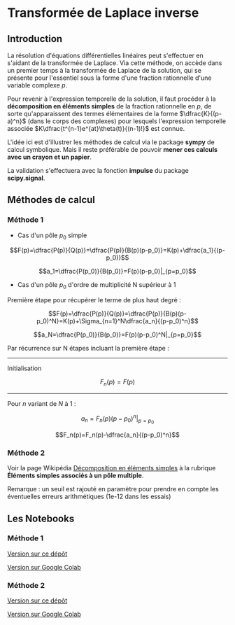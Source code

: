 # Transformée de Laplace inverse

## Introduction

La résolution d'équations différentielles linéaires peut s'effectuer en s'aidant de la transformée de Laplace. Via cette méthode, on accède dans un premier temps à la transformée de Laplace de la solution, qui se présente pour l'essentiel sous la forme d'une fraction rationnelle d'une variable complexe $p$.

Pour revenir à l'expression temporelle de la solution, il faut procéder à la **décomposition en éléments simples** de la fraction rationnelle en $p$, de sorte qu'apparaissent des termes élémentaires de la forme $\dfrac{K}{(p-a)^n}$ (dans le corps des complexes) pour lesquels l'expression temporelle associée $K\dfrac{t^{n-1}e^{at}\theta(t)}{(n-1)!}$ est connue.

L'idée ici est d'illustrer les méthodes de calcul via le package **sympy** de calcul symbolique. Mais il reste préférable de pouvoir **mener ces calculs avec un crayon et un papier**.

La validation s'effectuera avec la fonction **impulse** du package **scipy.signal**.

## Méthodes de calcul

### Méthode 1

* Cas d'un pôle $p_0$ simple

$$F(p)=\dfrac{P(p)}{Q(p)}=\dfrac{P(p)}{B(p)(p-p_0)}=K(p)+\dfrac{a_1}{(p-p_0)}$$

$$a_1=\dfrac{P(p_0)}{B(p_0)}=F(p)(p-p_0)|_{p=p_0}$$

* Cas d'un pôle $p_0$ d'ordre de multiplicité N supérieur à 1

Première étape pour récupérer le terme de plus haut degré :

$$F(p)=\dfrac{P(p)}{Q(p)}=\dfrac{P(p)}{B(p)(p-p_0)^N}=K(p)+\Sigma_{n=1}^N\dfrac{a_n}{(p-p_0)^n}$$

$$a_N=\dfrac{P(p_0)}{B(p_0)}=F(p)(p-p_0)^N|_{p=p_0}$$

Par récurrence sur N étapes incluant la première étape :

---

Initialisation

$$F_n(p)=F(p)$$

---

Pour $n$ variant de $N$ à $1$ :

$$a_n=F_n(p)(p-p_0)^n|_{p=p_0}$$

$$F_n(p)=F_n(p)-\dfrac{a_n}{(p-p_0)^n}$$

### Méthode 2

Voir la page Wikipédia [Décomposition en éléments simples](https://fr.wikipedia.org/w/index.php?title=D%C3%A9composition_en_%C3%A9l%C3%A9ments_simples) à la rubrique **Éléments simples associés à un pôle multiple**.

Remarque : un seuil est rajouté en paramètre pour prendre en compte les éventuelles erreurs arithmétiques (1e-12 dans les essais)

## Les Notebooks

### Méthode 1

[Version sur ce dépôt](tlinv_m1.ipynb)

[Version sur Google Colab](https://colab.research.google.com/drive/12iWWqLLKzbYbD0LhHG_JLTZ3FZqfgqiy?usp=drive_link)

### Méthode 2

[Version sur ce dépôt](tlinv_m2.ipynb)

[Version sur Google Colab](https://colab.research.google.com/drive/15iYWK2h_2Gl8zvk7ZnO46xpMxzoEQJEr?usp=drive_link)



